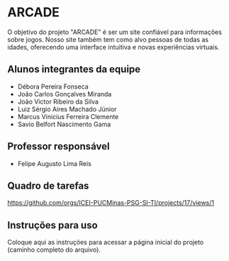 # ARCADE
O objetivo do projeto "ARCADE" é ser um site confiável para informações sobre jogos. Nosso site também tem como alvo pessoas de todas as idades, oferecendo uma interface intuitiva e novas experiências virtuais.

## Alunos integrantes da equipe

* Débora Pereira Fonseca
* João Carlos Gonçalves Miranda
* João Victor Ribeiro da Silva
* Luiz Sérgio Aires Machado Júnior
* Marcus Vinicius Ferreira Clemente
* Savio Belfort Nascimento Gama

## Professor responsável

* Felipe Augusto Lima Reis

## Quadro de tarefas

https://github.com/orgs/ICEI-PUCMinas-PSG-SI-TI/projects/17/views/1

## Instruções para uso
Coloque aqui as instruções para acessar a página inicial do projeto (caminho completo do arquivo).
